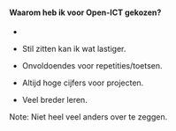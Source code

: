 #### Waarom heb ik voor Open-ICT gekozen?
-
- Stil zitten kan ik wat lastiger.

- Onvoldoendes voor repetities/toetsen.

- Altijd hoge cijfers voor projecten.

- Veel breder leren.

Note:
Niet heel veel anders over te zeggen.

